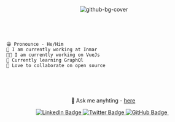   <div id="header" align="center" class="round-border" width="500px" height="200px">
  
 ![github-bg-cover](https://user-images.githubusercontent.com/34964652/232860226-293f2d9e-9a12-49f0-bb94-9698df84e30f.png)

  </div>
  <section> 
  
    😀 Pronounce - He/Him
    💼 I am currently working at Inmar
    👨‍💻 I am currently working on VueJs
    📙 Currently learning GraphQl
    🤝 Love to collaborate on open source
 
  </section>
  

  
  <div align="center" id="badges">
       <p> 💬 Ask me anyhting - [here](https://github.com/ShaktiMandal/ShaktiMandal/issues) </p>
  
  <a href="https://www.linkedin.com/in/shakti-shankar-mandal-425978124/" target="_blank">
    <img
      src="https://img.shields.io/badge/LinkedIn-blue?style=for-the-badge&logo=linkedin&logoColor=white"
      alt="LinkedIn Badge"
    />
  </a>
  
  <a href="https://twitter.com/san_sontu" target="_blank">
    <img
      src="https://img.shields.io/badge/Twitter-blue?style=for-the-badge&logo=twitter&logoColor=white"
      alt="Twitter Badge"
    />
  </a>
  
  <a href="https://github.com/ShaktiMandal" target="_blank">
    <img src="https://img.shields.io/badge/gitHub-blue?style=for-the-badge&logo=github&logoColor=white"
    alt="GitHub Badge" />
  </a>
  </div>


